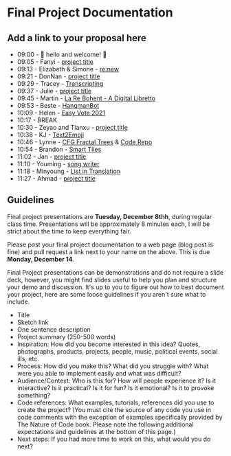 # Final Project Documentation

## Add a link to your proposal here

- 09:00 - 💖 hello and welcome! 💖
- 09:05 - Fanyi - [project title](url)
- 09:13 - Elizabeth & Simone - [re:new](https://abaft-slender-raclette.glitch.me/)
- 09:21 - DonNan - [project title](url)
- 09:29 - Tracey - [Transcripting]( http://wp.nyu.edu/tianyeeee/programming-a-z)
- 09:37 - Julie - [project title](url)
- 09:45 - Martin - [La Re Bohent - A Digital Libretto](https://gist.github.com/gfm262/42a0de4849363805ef3be3fa002b9049)
- 09:53 - Beste - [HangmanBot](https://www.bestesaylar.com/programming-a2z)
- 10:09 - Helen - [Easy Vote 2021](https://texaotech.wordpress.com/2020/12/14/easy-vote-2021/)
- 10:17 - BREAK
- 10:30 - Zeyao and Tianxu - [project title](url)
- 10:38 - KJ - [Text2Emoji](https://www.kyungjooha.com/post/text2emoji-4)
- 10:46 - Lynne - [CFG Fractal Trees](https://lynneyun.github.io/A-Z_FinalProject/) & [Code Repo](https://github.com/lynneyun/A-Z_FinalProject)
- 10:54 - Brandon - [Smart Tiles](http://brandonroots.com/2020/12/09/final-project-update-2/)
- 11:02 - Jan - [project title](url)
- 11:10 - Youming - [song writer](https://docs.google.com/presentation/d/1oVRzcUFfxlzduWAlmMoKf-cMtsVM6RSSnxTbTx8CJG0/edit?usp=sharing)
- 11:18 - Minyoung - [List in Translation](https://wp.nyu.edu/minyoungbang/final-lost-in-translation/)
- 11:27 - Ahmad - [project title](url)

## Guidelines

Final project presentations are **Tuesday, December 8thh**, during regular class time. Presentations will be approximately 8 minutes each, I will be strict about the time to keep everything fair.

Please post your final project documentation to a web page (blog post is fine) and pull request a link next to your name on the above. This is due **Monday, December 14**.

Final Project presentations can be demonstrations and do not require a slide deck, however, you might find slides useful to help you plan and structure your demo and discussion. It's up to you to figure out how to best document your project, here are some loose guidelines if you aren't sure what to include.

- Title
- Sketch link
- One sentence description
- Project summary (250-500 words)
- Inspiration: How did you become interested in this idea? Quotes, photographs, products, projects, people, music, political events, social ills, etc.
- Process: How did you make this? What did you struggle with? What were you able to implement easily and what was difficult?
- Audience/Context: Who is this for? How will people experience it? Is it interactive? Is it practical? Is it for fun? Is it emotional? Is it to provoke something?
- Code references: What examples, tutorials, references did you use to create the project? (You must cite the source of any code you use in code comments with the exception of examples specifically provided by The Nature of Code book. Please note the following additional expectations and guidelines at the bottom of this page.)
- Next steps: If you had more time to work on this, what would you do next?
